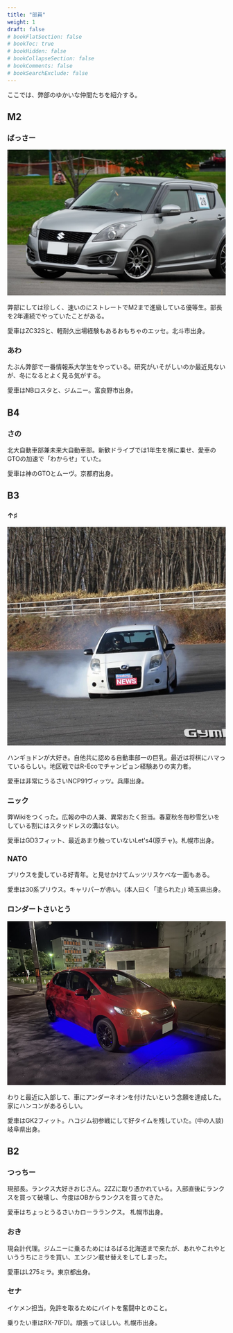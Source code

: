 ```yaml
---
title: "部員"
weight: 1
draft: false
# bookFlatSection: false
# bookToc: true
# bookHidden: false
# bookCollapseSection: false
# bookComments: false
# bookSearchExclude: false
---
```


ここでは、弊部のゆかいな仲間たちを紹介する。


## M2



### ばっさー

![](zc32s.png)

弊部にしては珍しく、速いのにストレートでM2まで進級している優等生。部長を2年連続でやっていたことがある。

愛車はZC32Sと、軽耐久出場経験もあるおもちゃのエッセ。北斗市出身。

### あわ

たぶん弊部で一番情報系大学生をやっている。研究がいそがしいのか最近見ないが、冬になるとよく見る気がする。

愛車はNBロスタと、ジムニー。富良野市出身。

## B4

### さの

北大自動車部兼未来大自動車部。新歓ドライブでは1年生を横に乗せ、愛車のGTOの加速で「わからせ」ていた。

愛車は神のGTOとムーヴ。京都府出身。

## B3

### ↑♯

![](ncp91.png)

ハンギョドンが大好き。自他共に認める自動車部一の巨乳。最近は将棋にハマっているらしい。地区戦ではR-Ecoでチャンピョン経験ありの実力者。

愛車は非常にうるさいNCP91ヴィッツ。兵庫出身。

### ニック

弊Wikiをつくった。広報の中の人兼、異常おたく担当。春夏秋冬毎秒雪乞いをしている割にはスタッドレスの溝はない。

愛車はGD3フィット、最近あまり触っていないLet's4(原チャ)。札幌市出身。

### NATO

プリウスを愛している好青年。と見せかけてムッツリスケベな一面もある。

愛車は30系プリウス。キャリパーが赤い。(本人曰く「塗られた」) 埼玉県出身。

### ロンダートさいとう

![](fitgk2.png)

わりと最近に入部して、車にアンダーネオンを付けたいという念願を達成した。家にハンコンがあるらしい。

愛車はGK2フィット。ハコジム初参戦にして好タイムを残していた。(中の人談) 岐阜県出身。

## B2

### つっちー

現部長。ランクス大好きおじさん。2ZZに取り憑かれている。入部直後にランクスを買って破壊し、今度はOBからランクスを買ってきた。

愛車はちょっとうるさいカローラランクス。 札幌市出身。

### おき

現会計代理。ジムニーに乗るためにはるばる北海道まで来たが、あれやこれやといううちにミラを買い、エンジン載せ替えをしてしまった。

愛車はL275ミラ。東京都出身。

### セナ

イケメン担当。免許を取るためにバイトを奮闘中とのこと。

乗りたい車はRX-7(FD)。頑張ってほしい。札幌市出身。
